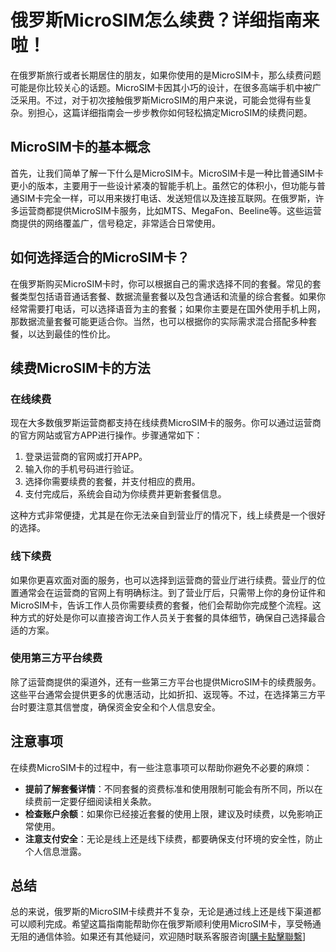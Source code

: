 # 俄罗斯MicroSIM怎么续费？详细指南来啦！

在俄罗斯旅行或者长期居住的朋友，如果你使用的是MicroSIM卡，那么续费问题可能是你比较关心的话题。MicroSIM卡因其小巧的设计，在很多高端手机中被广泛采用。不过，对于初次接触俄罗斯MicroSIM的用户来说，可能会觉得有些复杂。别担心，这篇详细指南会一步步教你如何轻松搞定MicroSIM的续费问题。

## MicroSIM卡的基本概念

首先，让我们简单了解一下什么是MicroSIM卡。MicroSIM卡是一种比普通SIM卡更小的版本，主要用于一些设计紧凑的智能手机上。虽然它的体积小，但功能与普通SIM卡完全一样，可以用来拨打电话、发送短信以及连接互联网。在俄罗斯，许多运营商都提供MicroSIM卡服务，比如MTS、MegaFon、Beeline等。这些运营商提供的网络覆盖广，信号稳定，非常适合日常使用。

## 如何选择适合的MicroSIM卡？

在俄罗斯购买MicroSIM卡时，你可以根据自己的需求选择不同的套餐。常见的套餐类型包括语音通话套餐、数据流量套餐以及包含通话和流量的综合套餐。如果你经常需要打电话，可以选择语音为主的套餐；如果你主要是在国外使用手机上网，那数据流量套餐可能更适合你。当然，也可以根据你的实际需求混合搭配多种套餐，以达到最佳的性价比。

## 续费MicroSIM卡的方法

### 在线续费

现在大多数俄罗斯运营商都支持在线续费MicroSIM卡的服务。你可以通过运营商的官方网站或官方APP进行操作。步骤通常如下：

1. 登录运营商的官网或打开APP。
2. 输入你的手机号码进行验证。
3. 选择你需要续费的套餐，并支付相应的费用。
4. 支付完成后，系统会自动为你续费并更新套餐信息。

这种方式非常便捷，尤其是在你无法亲自到营业厅的情况下，线上续费是一个很好的选择。

### 线下续费

如果你更喜欢面对面的服务，也可以选择到运营商的营业厅进行续费。营业厅的位置通常会在运营商的官网上有明确标注。到了营业厅后，只需带上你的身份证件和MicroSIM卡，告诉工作人员你需要续费的套餐，他们会帮助你完成整个流程。这种方式的好处是你可以直接咨询工作人员关于套餐的具体细节，确保自己选择最合适的方案。

### 使用第三方平台续费

除了运营商提供的渠道外，还有一些第三方平台也提供MicroSIM卡的续费服务。这些平台通常会提供更多的优惠活动，比如折扣、返现等。不过，在选择第三方平台时要注意其信誉度，确保资金安全和个人信息安全。

## 注意事项

在续费MicroSIM卡的过程中，有一些注意事项可以帮助你避免不必要的麻烦：

- **提前了解套餐详情**：不同套餐的资费标准和使用限制可能会有所不同，所以在续费前一定要仔细阅读相关条款。
- **检查账户余额**：如果你已经接近套餐的使用上限，建议及时续费，以免影响正常使用。
- **注意支付安全**：无论是线上还是线下续费，都要确保支付环境的安全性，防止个人信息泄露。

## 总结

总的来说，俄罗斯的MicroSIM卡续费并不复杂，无论是通过线上还是线下渠道都可以顺利完成。希望这篇指南能帮助你在俄罗斯顺利使用MicroSIM卡，享受畅通无阻的通信体验。如果还有其他疑问，欢迎随时联系客服咨询[[購卡點擊聯繫](https://t.me/s/SXDXQF)]